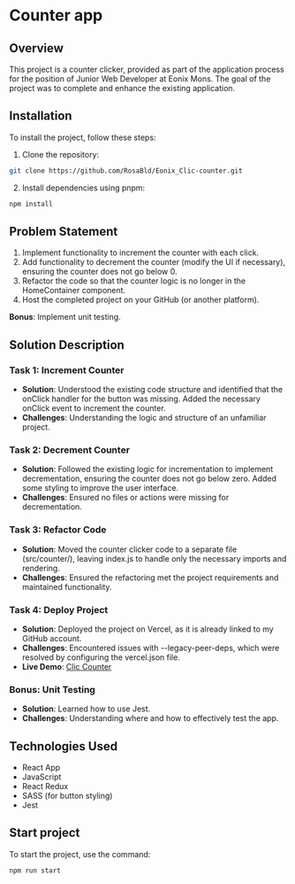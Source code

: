 # Counter app

## Overview
This project is a counter clicker, provided as part of the application process for the position of Junior Web Developer at Eonix Mons. The goal of the project was to complete and enhance the existing application.

## Installation
To install the project, follow these steps:

1. Clone the repository:
```sh
git clone https://github.com/RosaBld/Eonix_Clic-counter.git 
```

2. Install dependencies using pnpm:
```sh
npm install
```

## Problem Statement
1. Implement functionality to increment the counter with each click.
2. Add functionality to decrement the counter (modify the UI if necessary), ensuring the counter does not go below 0.
3. Refactor the code so that the counter logic is no longer in the HomeContainer component.
4. Host the completed project on your GitHub (or another platform).

**Bonus**: Implement unit testing.


## Solution Description
### Task 1: Increment Counter
- **Solution**: Understood the existing code structure and identified that the onClick handler for the button was missing. Added the necessary onClick event to increment the counter.
- **Challenges**: Understanding the logic and structure of an unfamiliar project.

### Task 2: Decrement Counter
- **Solution**: Followed the existing logic for incrementation to implement decrementation, ensuring the counter does not go below zero. Added some styling to improve the user interface.
- **Challenges**: Ensured no files or actions were missing for decrementation.

### Task 3: Refactor Code
- **Solution**: Moved the counter clicker code to a separate file (src/counter/), leaving index.js to handle only the necessary imports and rendering.
- **Challenges**: Ensured the refactoring met the project requirements and maintained functionality.

### Task 4: Deploy Project
- **Solution**: Deployed the project on Vercel, as it is already linked to my GitHub account.
- **Challenges**: Encountered issues with --legacy-peer-deps, which were resolved by configuring the vercel.json file.
- **Live Demo**: [Clic Counter](https://eonix-clic-counter-git-main-rosablds-projects.vercel.app/)

### Bonus: Unit Testing
- **Solution**: Learned how to use Jest.
- **Challenges**: Understanding where and how to effectively test the app.

## Technologies Used
- React App
- JavaScript
- React Redux
- SASS (for button styling)
- Jest


## Start project
To start the project, use the command: 
```sh
npm run start
```

